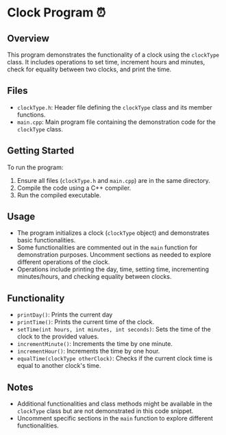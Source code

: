 # Clock Program  ⏰

## Overview
This program demonstrates the functionality of a clock using the `clockType` class. It includes operations to set time, increment hours and minutes, check for equality between two clocks, and print the time.

## Files
- `clockType.h`: Header file defining the `clockType` class and its member functions.
- `main.cpp`: Main program file containing the demonstration code for the `clockType` class.

## Getting Started
To run the program:
1. Ensure all files (`clockType.h` and `main.cpp`) are in the same directory.
2. Compile the code using a C++ compiler.
3. Run the compiled executable.

## Usage
- The program initializes a clock (`clockType` object) and demonstrates basic functionalities.
- Some functionalities are commented out in the `main` function for demonstration purposes. Uncomment sections as needed to explore different operations of the clock.
- Operations include printing the day, time, setting time, incrementing minutes/hours, and checking equality between clocks.

## Functionality
- `printDay()`: Prints the current day 
- `printTime()`: Prints the current time of the clock.
- `setTime(int hours, int minutes, int seconds)`: Sets the time of the clock to the provided values.
- `incrementMinute()`: Increments the time by one minute.
- `incrementHour()`: Increments the time by one hour.
- `equalTime(clockType otherClock)`: Checks if the current clock time is equal to another clock's time.

## Notes
- Additional functionalities and class methods might be available in the `clockType` class but are not demonstrated in this code snippet.
- Uncomment specific sections in the `main` function to explore different functionalities.
